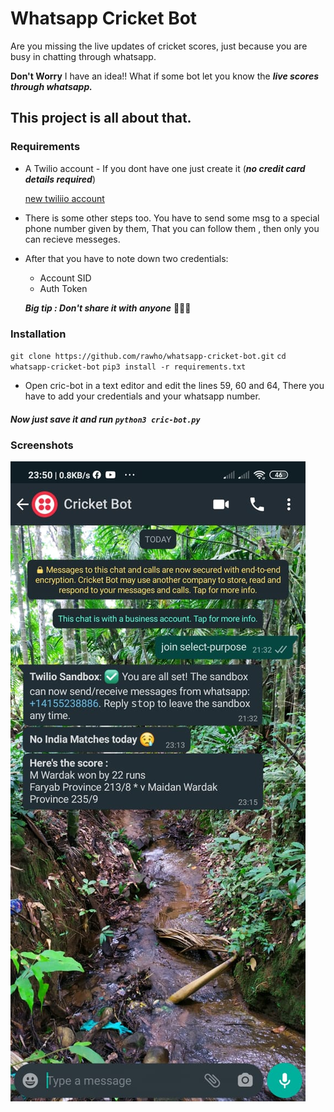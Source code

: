 # Whatsapp Cricket Bot
Are you missing the live updates of cricket scores, just because you are busy in chatting through whatsapp.

**Don't Worry** I have an idea!! What if some bot let you know the ***live scores through whatsapp.***

This project is all about that.
---------------

### Requirements
* A Twilio account - If you dont have one just create it (***no credit card details required***)

  [new twiliio account](https://www.twilio.com/try-twilio)

  
* There is some other steps too. You have to send some msg to a special phone number given by them, That you can follow them , then only you can recieve messeges.

* After that you have to note down two credentials:
  * Account SID
  * Auth Token

  ***Big tip : Don't share it with anyone*** 🤣🤣🤣
### Installation

`git clone https://github.com/rawho/whatsapp-cricket-bot.git`
`cd whatsapp-cricket-bot`
`pip3 install -r requirements.txt`

* Open cric-bot in a text editor and edit the lines 59, 60 and 64, There you have to add your credentials and your whatsapp number.

##### Now just save it and run `python3 cric-bot.py`

### Screenshots

![Crick bot demo](cric-bot.jpeg)
